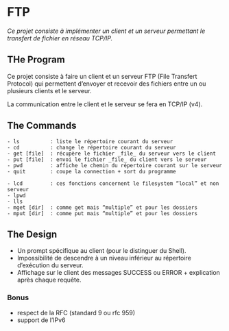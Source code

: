 # FTP
*Ce projet consiste à implémenter un client et un serveur permettant le transfert de fichier en réseau TCP/IP.*

## THe Program
Ce projet consiste à faire un client et un serveur FTP (File Transfert Protocol) qui
permettent d’envoyer et recevoir des fichiers entre un ou plusieurs clients et le serveur.

La communication entre le client et le serveur se fera en TCP/IP (v4).

## The Commands
```
- ls          : liste le répertoire courant du serveur
- cd          : change le répertoire courant du serveur
- get [file]  : récupère le fichier _file_ du serveur vers le client
- put [file]  : envoi le fichier _file_ du client vers le serveur
- pwd         : affiche le chemin du répertoire courant sur le serveur
- quit        : coupe la connection + sort du programme
```

```
- lcd         : ces fonctions concernent le filesystem “local” et non serveur
- lpwd
- lls
- mget [dir]  : comme get mais “multiple” et pour les dossiers
- mput [dir]  : comme put mais “multiple” et pour les dossiers
```

## The Design
- Un prompt spécifique au client (pour le distinguer du Shell).
- Impossibilité de descendre à un niveau inférieur au répertoire d’exécution du serveur.
- Affichage sur le client des messages SUCCESS ou ERROR + explication après chaque requête.

### Bonus
- respect de la RFC (standard 9 ou rfc 959)
- support de l’IPv6
